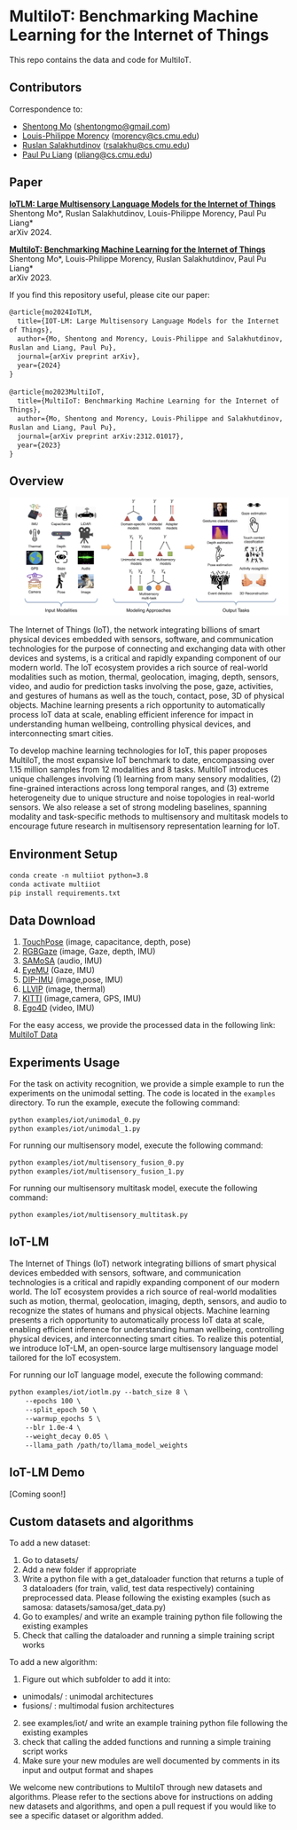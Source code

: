 # MultiIoT: Benchmarking Machine Learning for the Internet of Things

This repo contains the data and code for MultiIoT.


## Contributors

Correspondence to: 
  - [Shentong Mo](https://scholar.google.com/citations?user=6aYncPAAAAAJ&hl=en) (shentongmo@gmail.com)
  - [Louis-Philippe Morency](https://www.cs.cmu.edu/~morency/) (morency@cs.cmu.edu)
  - [Ruslan Salakhutdinov](https://www.cs.cmu.edu/~rsalakhu/) (rsalakhu@cs.cmu.edu)
  - [Paul Pu Liang](http://www.cs.cmu.edu/~pliang/) (pliang@cs.cmu.edu)

## Paper

[**IoTLM: Large Multisensory Language Models for the Internet of Things**]()<br>
Shentong Mo*, Ruslan Salakhutdinov, Louis-Philippe Morency, Paul Pu Liang*<br>
arXiv 2024.

[**MultiIoT: Benchmarking Machine Learning for the Internet of Things**](https://arxiv.org/abs/2311.06217)<br>
Shentong Mo*, Louis-Philippe Morency, Ruslan Salakhutdinov, Paul Pu Liang*<br>
arXiv 2023.


If you find this repository useful, please cite our paper:
```
@article{mo2024IoTLM,
  title={IOT-LM: Large Multisensory Language Models for the Internet of Things},
  author={Mo, Shentong and Morency, Louis-Philippe and Salakhutdinov, Ruslan and Liang, Paul Pu},
  journal={arXiv preprint arXiv},
  year={2024}
}

@article{mo2023MultiIoT,
  title={MultiIoT: Benchmarking Machine Learning for the Internet of Things},
  author={Mo, Shentong and Morency, Louis-Philippe and Salakhutdinov, Ruslan and Liang, Paul Pu},
  journal={arXiv preprint arXiv:2312.01017},
  year={2023}
}
```

## Overview

![](/images/overview.png)

The Internet of Things (IoT), the network integrating billions of smart physical devices embedded with sensors, software, and communication technologies for the purpose of connecting and exchanging data with other devices and systems, is a critical and rapidly expanding component of our modern world. The IoT ecosystem provides a rich source of real-world modalities such as motion, thermal, geolocation, imaging, depth, sensors, video, and audio for prediction tasks involving the pose, gaze, activities, and gestures of humans as well as the touch, contact, pose, 3D of physical objects. Machine learning presents a rich opportunity to automatically process IoT data at scale, enabling efficient inference for impact in understanding human wellbeing, controlling physical devices, and interconnecting smart cities. 

To develop machine learning technologies for IoT, this paper proposes MultiIoT, the most expansive IoT benchmark to date, encompassing over 1.15 million samples from 12 modalities and 8 tasks. MultiIoT introduces unique challenges involving (1) learning from many sensory modalities, (2) fine-grained interactions across long temporal ranges, and (3) extreme heterogeneity due to unique structure and noise topologies in real-world sensors. We also release a set of strong modeling baselines, spanning modality and task-specific methods to multisensory and multitask models to encourage future research in multisensory representation learning for IoT.


## Environment Setup


```
conda create -n multiiot python=3.8
conda activate multiiot
pip install requirements.txt
```

## Data Download

1. [TouchPose](https://github.com/eth-siplab/TouchPose) (image, capacitance, depth, pose)
2. [RGBGaze](https://github.com/svip-lab/RGBD-Gaze) (image, Gaze, depth, IMU)
3. [SAMoSA](https://github.com/cmusmashlab/SAMoSA) (audio, IMU)
4. [EyeMU](https://github.com/FIGLAB/EyeMU) (Gaze, IMU)
5. [DIP-IMU](https://github.com/eth-ait/dip18) (image,pose, IMU)
6. [LLVIP](https://github.com/bupt-ai-cz/LLVIP) (image, thermal)
7. [KITTI](https://www.cvlibs.net/datasets/kitti/index.php) (image,camera, GPS, IMU)
8. [Ego4D](https://ego4d-data.org/docs/data/imu/) (video, IMU)

For the easy access, we provide the processed data in the following link:
[MultiIoT Data](https://drive.google.com/drive/folders/1UuWeEYfl_wt2_T36MuP3pjsYzQW6xLEK?usp=sharing)

## Experiments Usage

For the task on activity recognition, we provide a simple example to run the experiments on the unimodal setting. The code is located in the `examples` directory. To run the example, execute the following command:

```
python examples/iot/unimodal_0.py
python examples/iot/unimodal_1.py
```

For running our multisensory model, execute the following command:

```
python examples/iot/multisensory_fusion_0.py
python examples/iot/multisensory_fusion_1.py
```

For running our multisensory multitask model, execute the following command:

```
python examples/iot/multisensory_multitask.py
```

## IoT-LM

The Internet of Things (IoT) network integrating billions of smart physical devices embedded with sensors, software, and communication technologies is a critical and rapidly expanding component of our modern world. The IoT ecosystem provides a rich source of real-world modalities such as motion, thermal, geolocation, imaging, depth, sensors, and audio to recognize the states of humans and physical objects. Machine learning presents a rich opportunity to automatically process IoT data at scale, enabling efficient inference for understanding human wellbeing, controlling physical devices, and interconnecting smart cities. To realize this potential, we introduce IoT-LM, an open-source large multisensory language model tailored for the IoT ecosystem. 


For running our IoT language model, execute the following command:

```
python examples/iot/iotlm.py --batch_size 8 \
    --epochs 100 \
    --split_epoch 50 \
    --warmup_epochs 5 \
    --blr 1.0e-4 \
    --weight_decay 0.05 \
    --llama_path /path/to/llama_model_weights

```


## IoT-LM Demo

[Coming soon!]


## Custom datasets and algorithms


To add a new dataset:

1. Go to datasets/
2. Add a new folder if appropriate
3. Write a python file with a get_dataloader function that returns a tuple of 3 dataloaders (for train, valid, test data respectively) containing preprocessed data. Please following the existing examples (such as samosa: datasets/samosa/get_data.py)
4. Go to examples/ and write an example training python file following the existing examples
5. Check that calling the dataloader and running a simple training script works


To add a new algorithm:

1. Figure out which subfolder to add it into:
- unimodals/ : unimodal architectures
- fusions/ : multimodal fusion architectures
2. see examples/iot/ and write an example training python file following the existing examples
3. check that calling the added functions and running a simple training script works
4. Make sure your new modules are well documented by comments in its input and output format and shapes


We welcome new contributions to MultiIoT through new datasets and algorithms. Please refer to the sections above for instructions on adding new datasets and algorithms, and open a pull request if you would like to see a specific dataset or algorithm added. 